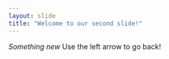 ```yaml
---
layout: slide
title: "Welcome to our second slide!"
---
```

_Something *new*_
Use the left arrow to go back!
